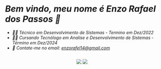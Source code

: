 ### <h1><i>Bem vindo, meu nome é Enzo Rafael dos Passos<i> 👋</h1>

 - 🧑‍💻 Técnico em Desenvolvimento de Sistemas - Termino em Dez/2022
 - 🧑‍💻 Cursando Tecnólogo em Analise e Desenvolvimento de Sistemas - Término em Dez/2024
 - 📧 Contate-me no email: enzorafel14@gmail.com

##

  
  <div align="center"> 
  <a href = "mailto:enzorafel14@gmail.com"><img src="https://img.shields.io/badge/-Gmail-%23333?style=for-the-badge&logo=gmail&logoColor=white" target="_blank"></a>
  <a href="https://www.linkedin.com/in/enzo-rafael-passos-521851211/" target="_blank"><img src="https://img.shields.io/badge/-LinkedIn-%230077B5?style=for-the-badge&logo=linkedin&logoColor=white" target="_blank"></a> 
